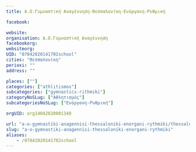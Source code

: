 ```yaml
---
title: Α.O.Γυμναστική Αναγέννηση-Θεσσαλονίκη-Ενόργανη-Ρυθμική

facebook:

website:
organisation: Α.O.Γυμναστική Αναγέννηση
facebookorg:
websiteorg:
UID: "07042020141702school"
cities: "Θεσσαλονίκη"
perioxi: ""
address: ""

places: [""]
categories: ["athlitismos"]
subcategories: ["gymnastics-rithmiki"]
categoryNoSLug: ["Αθλητισμός"]
subcategoriesNoSLug: ["Ενόργανη-Ρυθμική"]

orgUID: org14042020001349

url: "a-o-gymnastiki-anagennisi-thessaloniki-enorgani-rythmiki/thessaloniki//"
slug: "a-o-gymnastiki-anagennisi-thessaloniki-enorgani-rythmiki"
aliases:
    - /07042020141702school
---
```





